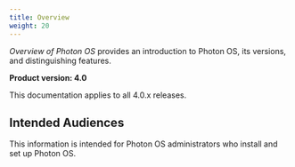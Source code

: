 ```yaml
---
title: Overview
weight: 20
---
```


*Overview of Photon OS* provides an introduction to Photon OS, its versions, and distinguishing features.

**Product version: 4.0**

This documentation applies to all 4.0.x releases.

## Intended Audiences

This information is intended for Photon OS administrators who install and set up Photon OS.

